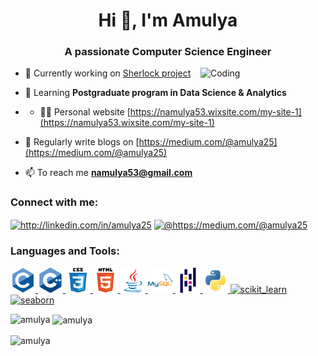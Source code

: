 <h1 align="center">Hi 👋, I'm Amulya</h1>
<h3 align="center">A passionate Computer Science Engineer</h3>
<img align="right" alt="Coding" width="200" src="https://encrypted-tbn0.gstatic.com/images?q=tbn:ANd9GcT_zNk2PJ2fgU0JKznUybt4AvyBbf-Nvtzjvg&s">

- 🔭 Currently working on  [Sherlock project](https://github.com/Jeffrin-Webster/sherlockbackend)

- 🌱 Learning **Postgraduate program in Data Science & Analytics**

- - 👨‍💻 Personal website [https://namulya53.wixsite.com/my-site-1](https://namulya53.wixsite.com/my-site-1)

- 📝 Regularly write blogs on  [https://medium.com/@amulya25](https://medium.com/@amulya25)

- 📫 To reach me  **namulya53@gmail.com**

<h3 align="left">Connect with me:</h3>
<p align="left">
<a href="https://linkedin.com/in/http://linkedin.com/in/amulya25" target="blank"><img align="center" src="https://raw.githubusercontent.com/rahuldkjain/github-profile-readme-generator/master/src/images/icons/Social/linked-in-alt.svg" alt="http://linkedin.com/in/amulya25" height="30" width="40" /></a>
<a href="https://medium.com/@https://medium.com/@amulya25" target="blank"><img align="center" src="https://raw.githubusercontent.com/rahuldkjain/github-profile-readme-generator/master/src/images/icons/Social/medium.svg" alt="@https://medium.com/@amulya25" height="30" width="40" /></a>
</p>

<h3 align="left">Languages and Tools:</h3>
<p align="left"> <a href="https://www.cprogramming.com/" target="_blank" rel="noreferrer"> <img src="https://raw.githubusercontent.com/devicons/devicon/master/icons/c/c-original.svg" alt="c" width="40" height="40"/> </a> <a href="https://www.w3schools.com/cpp/" target="_blank" rel="noreferrer"> <img src="https://raw.githubusercontent.com/devicons/devicon/master/icons/cplusplus/cplusplus-original.svg" alt="cplusplus" width="40" height="40"/> </a> <a href="https://www.w3schools.com/css/" target="_blank" rel="noreferrer"> <img src="https://raw.githubusercontent.com/devicons/devicon/master/icons/css3/css3-original-wordmark.svg" alt="css3" width="40" height="40"/> </a> <a href="https://www.w3.org/html/" target="_blank" rel="noreferrer"> <img src="https://raw.githubusercontent.com/devicons/devicon/master/icons/html5/html5-original-wordmark.svg" alt="html5" width="40" height="40"/> </a> <a href="https://www.java.com" target="_blank" rel="noreferrer"> <img src="https://raw.githubusercontent.com/devicons/devicon/master/icons/java/java-original.svg" alt="java" width="40" height="40"/> </a> <a href="https://www.mysql.com/" target="_blank" rel="noreferrer"> <img src="https://raw.githubusercontent.com/devicons/devicon/master/icons/mysql/mysql-original-wordmark.svg" alt="mysql" width="40" height="40"/> </a> <a href="https://pandas.pydata.org/" target="_blank" rel="noreferrer"> <img src="https://raw.githubusercontent.com/devicons/devicon/2ae2a900d2f041da66e950e4d48052658d850630/icons/pandas/pandas-original.svg" alt="pandas" width="40" height="40"/> </a> <a href="https://www.python.org" target="_blank" rel="noreferrer"> <img src="https://raw.githubusercontent.com/devicons/devicon/master/icons/python/python-original.svg" alt="python" width="40" height="40"/> </a> <a href="https://scikit-learn.org/" target="_blank" rel="noreferrer"> <img src="https://upload.wikimedia.org/wikipedia/commons/0/05/Scikit_learn_logo_small.svg" alt="scikit_learn" width="40" height="40"/> </a> <a href="https://seaborn.pydata.org/" target="_blank" rel="noreferrer"> <img src="https://seaborn.pydata.org/_images/logo-mark-lightbg.svg" alt="seaborn" width="40" height="40"/> </a> </p>

<p><img align="left" src="https://github-readme-stats.vercel.app/api/top-langs?username=amulya&show_icons=true&locale=en&layout=compact" alt="amulya" /></p>

<p>&nbsp;<img align="center" src="https://github-readme-stats.vercel.app/api?username=amulya&show_icons=true&locale=en" alt="amulya" /></p>

<p><img align="center" src="https://github-readme-streak-stats.herokuapp.com/?user=amulya&" alt="amulya" /></p>
